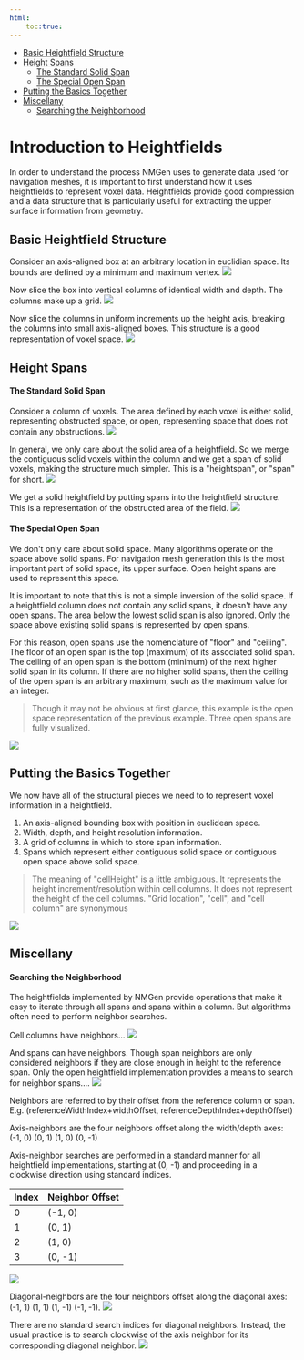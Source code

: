 ```yaml
---
html:
    toc:true:
---
```

<!-- @import "[TOC]" {cmd="toc" depthFrom=2 depthTo=6 orderedList=false} -->

<!-- code_chunk_output -->

- [Basic Heightfield Structure](#basic-heightfield-structure)
- [Height Spans](#height-spans)
    - [The Standard Solid Span](#the-standard-solid-span)
    - [The Special Open Span](#the-special-open-span)
- [Putting the Basics Together](#putting-the-basics-together)
- [Miscellany](#miscellany)
    - [Searching the Neighborhood](#searching-the-neighborhood)

<!-- /code_chunk_output -->

# Introduction to Heightfields
In order to understand the process NMGen uses to generate data used for navigation meshes, it is important to first understand how it uses heightfields to represent voxel data. Heightfields provide good compression and a data structure that is particularly useful for extracting the upper surface information from geometry.

## Basic Heightfield Structure
Consider an axis-aligned box at an arbitrary location in euclidian space. Its bounds are defined by a minimum and maximum vertex.
![](hf_01_bacicbox.jpg)

Now slice the box into vertical columns of identical width and depth. The columns make up a grid.
![](hf_02_columngrid.jpg)

Now slice the columns in uniform increments up the height axis, breaking the columns into small axis-aligned boxes. This structure is a good representation of voxel space.
![](hf_03_voxelgrid.jpg)

## Height Spans
#### The Standard Solid Span
Consider a column of voxels. The area defined by each voxel is either solid, representing obstructed space, or open, representing space that does not contain any obstructions.
![](hf_04_columnvoxel.jpg)

In general, we only care about the solid area of a heightfield. So we merge the contiguous solid voxels within the column and we get a span of solid voxels, making the structure much simpler. This is a "heightspan", or "span" for short.
![](hf_05_solidspan.jpg)

We get a solid heightfield by putting spans into the heightfield structure. This is a representation of the obstructed area of the field.
![](hf_06_solidfield.jpg)

#### The Special Open Span
We don't only care about solid space. Many algorithms operate on the space above solid spans. For navigation mesh generation this is the most important part of solid space, its upper surface. Open height spans are used to represent this space.

It is important to note that this is not a simple inversion of the solid space. If a heightfield column does not contain any solid spans, it doesn't have any open spans. The area below the lowest solid span is also ignored. Only the space above existing solid spans is represented by open spans.

For this reason, open spans use the nomenclature of "floor" and "ceiling". The floor of an open span is the top (maximum) of its associated solid span. The ceiling of an open span is the bottom (minimum) of the next higher solid span in its column. If there are no higher solid spans, then the ceiling of the open span is an arbitrary maximum, such as the maximum value for an integer.

> Though it may not be obvious at first glance, this example is the open space representation of the previous example. Three open spans are fully visualized.

![](hf_07_openfield.jpg)

## Putting the Basics Together
We now have all of the structural pieces we need to to represent voxel information in a heightfield.
1. An axis-aligned bounding box with position in euclidean space.
2. Width, depth, and height resolution information.
3. A grid of columns in which to store span information.
4. Spans which represent either contiguous solid space or contiguous open space above solid space.

> The meaning of "cellHeight" is a little ambiguous. It represents the height increment/resolution within cell columns. It does not represent the height of the cell columns.
> "Grid location", "cell", and "cell column" are synonymous

![](hf_05_solidspan.jpg)

## Miscellany
#### Searching the Neighborhood
The heightfields implemented by NMGen provide operations that make it easy to iterate through all spans and spans within a column. But algorithms often need to perform neighbor searches.

Cell columns have neighbors...
![](hf_n01_column.jpg)

And spans can have neighbors. Though span neighbors are only considered neighbors if they are close enough in height to the reference span. Only the open heightfield implementation provides a means to search for neighbor spans....
![](hf_n02_spans.jpg)

Neighbors are referred to by their offset from the reference column or span. E.g. (referenceWidthIndex+widthOffset, referenceDepthIndex+depthOffset)

Axis-neighbors are the four neighbors offset along the width/depth axes: (-1, 0) (0, 1) (1, 0) (0, -1)

Axis-neighbor searches are performed in a standard manner for all heightfield implementations, starting at (0, -1) and proceeding in a clockwise direction using standard indices.

Index | Neighbor Offset
------|----------------
0 | (-1, 0)
1 | (0, 1)
2 | (1, 0)
3 | (0, -1)

![](hf_n03_axissearch.jpg)

Diagonal-neighbors are the four neighbors offset along the diagonal axes: (-1, 1) (1, 1) (1, -1) (-1, -1).
![](hf_n04_diagsearch.jpg)

There are no standard search indices for diagonal neighbors. Instead, the usual practice is to search clockwise of the axis neighbor for its corresponding diagonal neighbor.
![](hf_n04_diagsearch.jpg)
